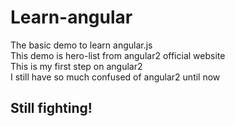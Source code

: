 # Learn-angular
The basic demo to learn angular.js </br>
This demo is hero-list from angular2 official website </br>
This is my first step on angular2  </br>
I still have so much confused of angular2 until now</br>
## Still fighting! </br>
